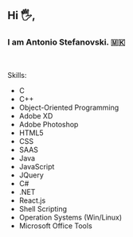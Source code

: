 ## Hi 🖐,<br>
### I am Antonio Stefanovski. 🇲🇰<br>
<br>

Skills: <br>
<ul>
  <li>C</li>
  <li>C++</li>
  <li>Object-Oriented Programming</li>
  <li>Adobe XD</li>
  <li>Adobe Photoshop</li>
  <li>HTML5</li>
  <li>CSS</li>
  <li>SAAS</li>
  <li>Java</li>
  <li>JavaScript</li>
  <li>JQuery</li>
  <li>C#</li>
  <li>.NET</li>
  <li>React.js</li>
  <li>Shell Scripting</li>
  <li>Operation Systems (Win/Linux)</li>
  <li>Microsoft Office Tools</li>
</ul>
<br>
